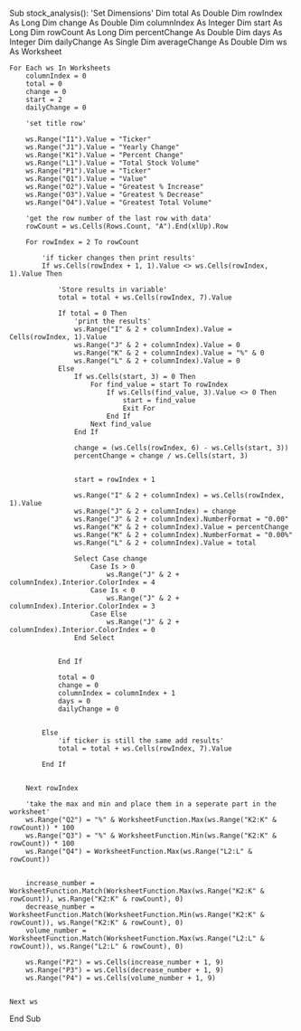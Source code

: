 






Sub stock_analysis():
    'Set Dimensions'
    Dim total As Double
    Dim rowIndex As Long
    Dim change As Double
    Dim columnIndex As Integer
    Dim start As Long
    Dim rowCount As Long
    Dim percentChange As Double
    Dim days As Integer
    Dim dailyChange As Single
    Dim averageChange As Double
    Dim ws As Worksheet

    For Each ws In Worksheets
        columnIndex = 0
        total = 0
        change = 0
        start = 2
        dailyChange = 0

        'set title row'

        ws.Range("I1").Value = "Ticker"
        ws.Range("J1").Value = "Yearly Change"
        ws.Range("K1").Value = "Percent Change"
        ws.Range("L1").Value = "Total Stock Volume"
        ws.Range("P1").Value = "Ticker"
        ws.Range("Q1").Value = "Value"
        ws.Range("O2").Value = "Greatest % Increase"
        ws.Range("O3").Value = "Greatest % Decrease"
        ws.Range("O4").Value = "Greatest Total Volume"

        'get the row number of the last row with data'
        rowCount = ws.Cells(Rows.Count, "A").End(xlUp).Row

        For rowIndex = 2 To rowCount

            'if ticker changes then print results'
            If ws.Cells(rowIndex + 1, 1).Value <> ws.Cells(rowIndex, 1).Value Then
    
                'Store results in variable'
                total = total + ws.Cells(rowIndex, 7).Value
    
                If total = 0 Then
                    'print the results'
                    ws.Range("I" & 2 + columnIndex).Value = Cells(rowIndex, 1).Value
                    ws.Range("J" & 2 + columnIndex).Value = 0
                    ws.Range("K" & 2 + columnIndex).Value = "%" & 0
                    ws.Range("L" & 2 + columnIndex).Value = 0
                Else
                    If ws.Cells(start, 3) = 0 Then
                        For find_value = start To rowIndex
                            If ws.Cells(find_value, 3).Value <> 0 Then
                                start = find_value
                                Exit For
                            End If
                        Next find_value
                    End If
        
                    change = (ws.Cells(rowIndex, 6) - ws.Cells(start, 3))
                    percentChange = change / ws.Cells(start, 3)
        
        
                    start = rowIndex + 1
        
                    ws.Range("I" & 2 + columnIndex) = ws.Cells(rowIndex, 1).Value
                    ws.Range("J" & 2 + columnIndex) = change
                    ws.Range("J" & 2 + columnIndex).NumberFormat = "0.00"
                    ws.Range("K" & 2 + columnIndex).Value = percentChange
                    ws.Range("K" & 2 + columnIndex).NumberFormat = "0.00%"
                    ws.Range("L" & 2 + columnIndex).Value = total
        
                    Select Case change
                        Case Is > 0
                            ws.Range("J" & 2 + columnIndex).Interior.ColorIndex = 4
                        Case Is < 0
                            ws.Range("J" & 2 + columnIndex).Interior.ColorIndex = 3
                        Case Else
                            ws.Range("J" & 2 + columnIndex).Interior.ColorIndex = 0
                    End Select
        
                
                End If
    
                total = 0
                change = 0
                columnIndex = columnIndex + 1
                days = 0
                dailyChange = 0
    
    
            Else
                'if ticker is still the same add results'
                total = total + ws.Cells(rowIndex, 7).Value
        
            End If
     
     
        Next rowIndex
     
        'take the max and min and place them in a seperate part in the worksheet'
        ws.Range("Q2") = "%" & WorksheetFunction.Max(ws.Range("K2:K" & rowCount)) * 100
        ws.Range("Q3") = "%" & WorksheetFunction.Min(ws.Range("K2:K" & rowCount)) * 100
        ws.Range("Q4") = WorksheetFunction.Max(ws.Range("L2:L" & rowCount))
     
     
        increase_number = WorksheetFunction.Match(WorksheetFunction.Max(ws.Range("K2:K" & rowCount)), ws.Range("K2:K" & rowCount), 0)
        decrease_number = WorksheetFunction.Match(WorksheetFunction.Min(ws.Range("K2:K" & rowCount)), ws.Range("K2:K" & rowCount), 0)
        volume_number = WorksheetFunction.Match(WorksheetFunction.Max(ws.Range("L2:L" & rowCount)), ws.Range("L2:L" & rowCount), 0)
     
        ws.Range("P2") = ws.Cells(increase_number + 1, 9)
        ws.Range("P3") = ws.Cells(decrease_number + 1, 9)
        ws.Range("P4") = ws.Cells(volume_number + 1, 9)
     
     
    Next ws


End Sub
